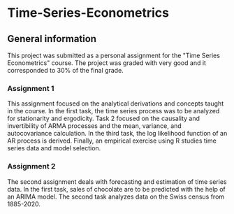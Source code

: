 # Time-Series-Econometrics

## General information

This project was submitted as a personal assignment for the "Time Series Econometrics" course. The project was graded with very good and it corresponded to 30% of the final grade.

### Assignment 1

This assignment focused on the analytical derivations and concepts taught in the course. In the first task, the time series process was to be analyzed for stationarity and ergodicity. Task 2 focused on the causality and invertibility of ARMA processes and the mean, variance, and autocovariance calculation. In the third task, the log likelihood function of an AR process is derived. Finally, an empirical exercise using R studies time series data and model selection.

### Assignment 2

The second assignment deals with forecasting and estimation of time series data. In the first task, sales of chocolate are to be predicted with the help of an ARIMA model. The second task analyzes data on the Swiss census from 1885-2020. 
